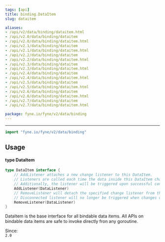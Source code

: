 ```yaml
---
tags: [api]
title: binding.DataItem
slug: dataitem

aliases:
- /api/v2/data/binding/dataitem.html
- /api/v2.0/data/binding/dataitem
- /api/v2.0/data/binding/dataitem.html
- /api/v2.1/data/binding/dataitem
- /api/v2.1/data/binding/dataitem.html
- /api/v2.2/data/binding/dataitem
- /api/v2.2/data/binding/dataitem.html
- /api/v2.3/data/binding/dataitem
- /api/v2.3/data/binding/dataitem.html
- /api/v2.4/data/binding/dataitem
- /api/v2.4/data/binding/dataitem.html
- /api/v2.5/data/binding/dataitem
- /api/v2.5/data/binding/dataitem.html
- /api/v2.6/data/binding/dataitem
- /api/v2.6/data/binding/dataitem.html
- /api/v2.7/data/binding/dataitem
- /api/v2.7/data/binding/dataitem.html

package: fyne.io/fyne/v2/data/binding
---
```



---
```go
import "fyne.io/fyne/v2/data/binding"
```

## Usage

#### type DataItem

```go
type DataItem interface {
	// AddListener attaches a new change listener to this DataItem.
	// Listeners are called each time the data inside this DataItem changes.
	// Additionally, the listener will be triggered upon successful connection to get the current value.
	AddListener(DataListener)
	// RemoveListener will detach the specified change listener from the DataItem.
	// Disconnected listener will no longer be triggered when changes occur.
	RemoveListener(DataListener)
}
```

DataItem is the base interface for all bindable data items. All APIs on bindable data items are safe to invoke directly fron any goroutine.


<div class="since">Since: <code>
2.0</code></div>
